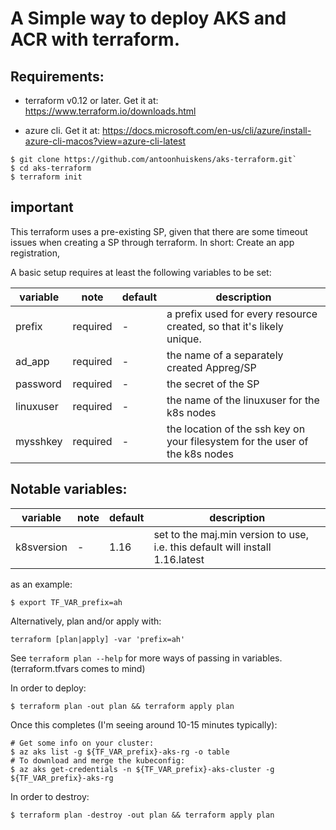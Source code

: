 # A Simple way to deploy AKS and ACR with terraform.


## Requirements:
* terraform v0.12 or later. Get it at: https://www.terraform.io/downloads.html

* azure cli. Get it at: https://docs.microsoft.com/en-us/cli/azure/install-azure-cli-macos?view=azure-cli-latest

```
$ git clone https://github.com/antoonhuiskens/aks-terraform.git`
$ cd aks-terraform
$ terraform init
```

## important
This terraform uses a pre-existing SP, given that there are some timeout issues when creating a SP through terraform.
In short: Create an app registration,

A basic setup requires at least the following variables to be set:

| variable |note|default| description |
|----------|----|-------|-------------|
| prefix |required|-|a prefix used for every resource created, so that it's likely unique.|
| ad_app| required|-|the name of a separately created Appreg/SP|
| password|required|-| the secret of the SP|
| linuxuser|required|-| the name of the linuxuser for the k8s nodes|
|mysshkey| required|-|the location of the ssh key on your filesystem for the user of the k8s nodes|

Notable variables:
------------------
| variable |note|default| description |
|----------|----|-------|-------------|
|k8sversion|-| 1.16| set to the maj.min version to use, i.e. this default will install 1.16.latest |


as an example:

`$ export TF_VAR_prefix=ah`

Alternatively, plan and/or apply with:

 `terraform [plan|apply] -var 'prefix=ah'`

See `terraform plan --help` for more ways of passing in variables. (terraform.tfvars comes to mind)


In order to deploy:

```
$ terraform plan -out plan && terraform apply plan
```

Once this completes (I'm seeing around 10-15 minutes typically):

```
# Get some info on your cluster:
$ az aks list -g ${TF_VAR_prefix}-aks-rg -o table
# To download and merge the kubeconfig:
$ az aks get-credentials -n ${TF_VAR_prefix}-aks-cluster -g ${TF_VAR_prefix}-aks-rg
```

In order to destroy:

```
$ terraform plan -destroy -out plan && terraform apply plan
```
